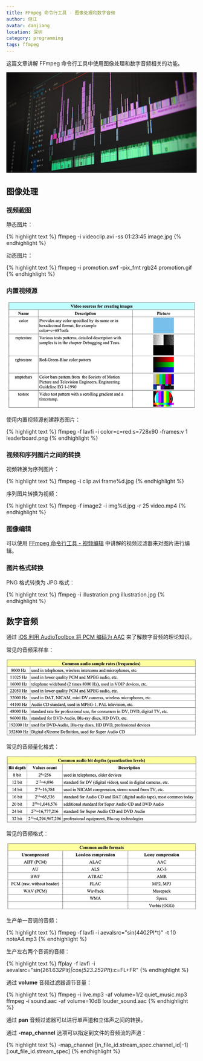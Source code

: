 ```yaml
---
title: FFmpeg 命令行工具 - 图像处理和数字音频
author: 但江
avatar: danjiang
location: 深圳
category: programming
tags: ffmpeg
---
```


这篇文章讲解 FFmpeg 命令行工具中使用图像处理和数字音频相关的功能。

![Editing Video](/images/editing-video.jpg)

## 图像处理

### 视频截图

静态图片：

{% highlight text %}
ffmpeg -i videoclip.avi -ss 01:23:45 image.jpg
{% endhighlight %}

动态图片：

{% highlight text %}
ffmpeg -i promotion.swf -pix_fmt rgb24 promotion.gif
{% endhighlight %}

### 内置视频源

![FFmpeg Build In Video Sources](/images/ffmpeg-build-in-video-sources.jpg)

使用内置视频源创建静态图片：

{% highlight text %}
ffmpeg -f lavfi -i color=c=red:s=728x90 -frames:v 1 leaderboard.png
{% endhighlight %}

### 视频和序列图片之间的转换

视频转换为序列图片：

{% highlight text %}
ffmpeg -i clip.avi frame%d.jpg
{% endhighlight %}

序列图片转换为视频：

{% highlight text %}
ffmpeg -f image2 -i img%d.jpg -r 25 video.mp4
{% endhighlight %}

### 图像编辑

可以使用 [FFmpeg 命令行工具 - 视频编辑](/programming/2020/11/21/ffmpeg-tools-video-editing/) 中讲解的视频过滤器来对图片进行编辑。

### 图片格式转换

PNG 格式转换为 JPG 格式：

{% highlight text %}
ffmpeg -i illustration.png illustration.jpg
{% endhighlight %}

## 数字音频

通过 [iOS 利用 AudioToolbox 将 PCM 编码为 AAC](/programming/2020/07/08/ios-audiotoolbox-audio-converter-services/) 来了解数字音频的理论知识。

常见的音频采样率：

![FFmpeg Digital Audio Sample Rate](/images/ffmpeg-digital-audio-sample-rate.jpg)

常见的音频量化格式：

![FFmpeg Digital Audio Quantization](/images/ffmpeg-digital-audio-quantization.jpg)

常见的音频格式：

![FFmpeg Digital Audio Format](/images/ffmpeg-digital-audio-format.jpg)

生产单一音调的音频：

{% highlight text %}
ffmpeg -f lavfi -i aevalsrc="sin(440*2*PI*t)" -t 10 noteA4.mp3
{% endhighlight %}

生产左右两个音调的音频：

{% highlight text %}
ffplay -f lavfi -i aevalsrc="sin(261.63*2*PI*t)|cos(523.25*2*PI*t):c=FL+FR"
{% endhighlight %}

通过 **volume** 音频过滤器调节音量：

{% highlight text %}
ffmpeg -i live.mp3 -af volume=1/2 quiet_music.mp3
ffmpeg -i sound.aac -af volume=10dB louder_sound.aac
{% endhighlight %}

通过 **pan** 音频过滤器可以进行单声道和立体声之间的转换。

通过 **-map_channel** 选项可以指定到文件的音频流的声道：

{% highlight text %}
-map_channel [in_file_id.stream_spec.channel_id|-1][:out_file_id.stream_spec]
{% endhighlight %}